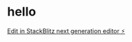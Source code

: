 # hello

[Edit in StackBlitz next generation editor ⚡️](https://stackblitz.com/~/github.com/ShinMinkyu-Lily/hello)